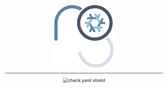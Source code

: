 <div align="center">
    <img src=".github/assets/logo.svg" width="200px" height="200px" />

---
![check.yaml shield][check_shield]

</div>



[check_shield]: https://img.shields.io/github/actions/workflow/status/remi-gelinas/nix/check.yaml?color=%23ECEFF4&event=push&label=Flake%20Check&logo=nixos&logoColor=88C0D0&style=for-the-badge